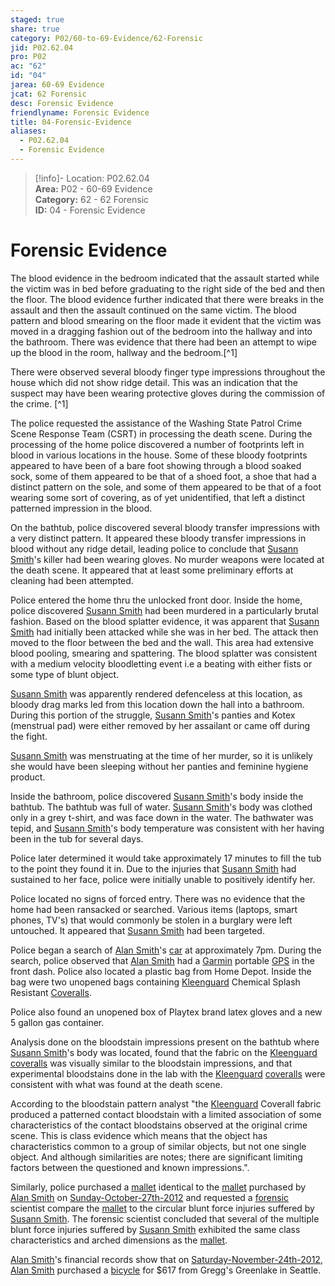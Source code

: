 ```yaml
---  
staged: true  
share: true  
category: P02/60-to-69-Evidence/62-Forensic  
jid: P02.62.04  
pro: P02  
ac: "62"  
id: "04"  
jarea: 60-69 Evidence  
jcat: 62 Forensic  
desc: Forensic Evidence  
friendlyname: Forensic Evidence  
title: 04-Forensic-Evidence  
aliases:  
  - P02.62.04  
  - Forensic Evidence  
---  
```

  
>[!info]- Location: P02.62.04  
>**Area:** P02 - 60-69 Evidence  
>**Category:** 62 - 62 Forensic  
>**ID:** 04 - Forensic Evidence  
  
# Forensic Evidence  
  
The blood evidence in the bedroom indicated that the assault started while the victim was in bed before graduating to the right side of the bed and then the floor. The blood evidence further indicated that there were breaks in the assault and then the assault continued on the same victim. The blood pattern and blood smearing on the floor made it evident that the victim was moved in a dragging fashion out of the bedroom into the hallway and into the bathroom. There was evidence that there had been an attempt to wipe up the blood in the room, hallway and the bedroom.[^1]  
  
There were observed several bloody finger type impressions throughout the house which did not show ridge detail. This was an indication that the suspect may have been wearing protective gloves during the commission of the crime. [^1]  
  
The police requested the assistance of the Washing State Patrol Crime Scene Response Team (CSRT) in processing the death scene. During the processing of the home police discovered a number of footprints left in blood in various locations in the house. Some of these bloody footprints appeared to have been of a bare foot showing through a blood soaked sock, some of them appeared to be that of a shoed foot, a shoe that had a distinct pattern on the sole, and some of them appeared to be that of a foot wearing some sort of covering, as of yet unidentified, that left a distinct patterned impression in the blood.  
  
On the bathtub, police discovered several bloody transfer impressions with a very distinct pattern. It appeared these bloody transfer impressions in blood without any ridge detail, leading police to conclude that [Susann Smith](../../70-to-79-People/71-Victims/02-Susann-Smith.md)'s killer had been wearing gloves. No murder weapons were located at the death scene. It appeared that at least some preliminary efforts at cleaning had been attempted.  
  
Police entered the home thru the unlocked front door. Inside the home, police discovered [Susann Smith](../../70-to-79-People/71-Victims/02-Susann-Smith.md) had been murdered in a particularly brutal fashion. Based on the blood splatter evidence, it was apparent that [Susann Smith](../../70-to-79-People/71-Victims/02-Susann-Smith.md) had initially been attacked while she was in her bed. The attack then moved to the floor between the bed and the wall. This area had extensive blood pooling, smearing and spattering. The blood splatter was consistent with a medium velocity bloodletting event i.e a beating with either fists or some type of blunt object.  
  
[Susann Smith](../../70-to-79-People/71-Victims/02-Susann-Smith.md) was apparently rendered defenceless at this location, as bloody drag marks led from this location down the hall into a bathroom. During this portion of the struggle, [Susann Smith](../../70-to-79-People/71-Victims/02-Susann-Smith.md)'s panties and Kotex (menstrual pad) were either removed by her assailant or came off during the fight.  
  
[Susann Smith](../../70-to-79-People/71-Victims/02-Susann-Smith.md) was menstruating at the time of her murder, so it is unlikely she would have been sleeping without her panties and feminine hygiene product.  
  
Inside the bathroom, police discovered [Susann Smith](../../70-to-79-People/71-Victims/02-Susann-Smith.md)'s body inside the bathtub. The bathtub was full of water. [Susann Smith](../../70-to-79-People/71-Victims/02-Susann-Smith.md)'s body was clothed only in a grey t-shirt, and was face down in the water. The bathwater was tepid, and [Susann Smith](../../70-to-79-People/71-Victims/02-Susann-Smith.md)'s body temperature was consistent with her having been in the tub for several days.  
  
Police later determined it would take approximately 17 minutes to fill the tub to the point they found it in. Due to the injuries that [Susann Smith](../../70-to-79-People/71-Victims/02-Susann-Smith.md) had sustained to her face, police were initially unable to positively identify her.  
  
Police located no signs of forced entry. There was no evidence that the home had been ransacked or searched. Various items (laptops, smart phones, TV's) that would commonly be stolen in a burglary were left untouched. It appeared that [Susann Smith](../../70-to-79-People/71-Victims/02-Susann-Smith.md) had been targeted.  
  
Police began a search of [Alan Smith](../../70-to-79-People/72-Suspects-and-People-of-Interest/02-Alan-Smith.md)'s [car](../../60-to-69-Evidence/63-Physical/05-Car.md) at approximately 7pm. During the search, police observed that [Alan Smith](../../70-to-79-People/72-Suspects-and-People-of-Interest/02-Alan-Smith.md) had a [Garmin](../../60-to-69-Evidence/61-Digital/03-Garmin-GPS.md) portable [GPS](../../60-to-69-Evidence/61-Digital/03-Garmin-GPS.md) in the front dash. Police also located a plastic bag from Home Depot. Inside the bag were two unopened bags containing [Kleenguard](../../60-to-69-Evidence/63-Physical/03-Kleenguard.md) Chemical Splash Resistant [Coveralls](../../60-to-69-Evidence/63-Physical/03-Kleenguard.md).  
  
Police also found an unopened box of Playtex brand latex gloves and a new 5 gallon gas container.  
  
Analysis done on the bloodstain impressions present on the bathtub where [Susann Smith](../../70-to-79-People/71-Victims/02-Susann-Smith.md)'s body was located, found that the fabric on the [Kleenguard](../../60-to-69-Evidence/63-Physical/03-Kleenguard.md) [coveralls](../../60-to-69-Evidence/63-Physical/03-Kleenguard.md) was visually similar to the bloodstain impressions, and that experimental bloodstains done in the lab with the [Kleenguard](../../60-to-69-Evidence/63-Physical/03-Kleenguard.md) [coveralls](../../60-to-69-Evidence/63-Physical/03-Kleenguard.md) were consistent with what was found at the death scene.  
  
According to the bloodstain pattern analyst "the [Kleenguard](../../60-to-69-Evidence/63-Physical/03-Kleenguard.md) Coverall fabric produced a patterned contact bloodstain with a limited association of some characteristics of the contact bloodstains observed at the original crime scene. This is class evidence which means that the object has characteristics common to a group of similar objects, but not one single object. And although similarities are notes; there are significant limiting factors between the questioned and known impressions.".  
  
Similarly, police purchased a [mallet](../../60-to-69-Evidence/63-Physical/04-Mallet.md) identical to the [mallet](../../60-to-69-Evidence/63-Physical/04-Mallet.md) purchased by [Alan Smith](../../70-to-79-People/72-Suspects-and-People-of-Interest/02-Alan-Smith.md) on [Sunday-October-27th-2012](../../10-to-19-Case-Dates/11-Background-Dates/07-2012-10-27-Sunday-October-27th-2012.md) and requested a [forensic](../../60-to-69-Evidence/62-Forensic/04-Forensic-Evidence.md) scientist compare the [mallet](../../60-to-69-Evidence/63-Physical/04-Mallet.md) to the circular blunt force injuries suffered by [Susann Smith](../../70-to-79-People/71-Victims/02-Susann-Smith.md). The forensic scientist concluded that several of the multiple blunt force injuries suffered by [Susann Smith](../../70-to-79-People/71-Victims/02-Susann-Smith.md) exhibited the same class characteristics and arched dimensions as the [mallet](../../60-to-69-Evidence/63-Physical/04-Mallet.md).  
  
[Alan Smith](../../70-to-79-People/72-Suspects-and-People-of-Interest/02-Alan-Smith.md)'s financial records show that on [Saturday-November-24th-2012](../../10-to-19-Case-Dates/11-Background-Dates/09-2012-11-24-Saturday-November-24th-2012.md), [Alan Smith](../../70-to-79-People/72-Suspects-and-People-of-Interest/02-Alan-Smith.md) purchased a [bicycle](../../60-to-69-Evidence/63-Physical/02-Bicycle.md) for $617 from Gregg's Greenlake in Seattle.  
